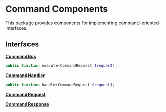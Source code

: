 # Command Components

This package provides components for implementing command-oriented-interfaces.

## Interfaces

[**CommandBus**](https://github.com/heybigname/command-components/blob/master/src/CommandBus.php)
```php
public function execute(CommandRequest $request);
```

[**CommandHandler**](https://github.com/heybigname/command-components/blob/master/src/CommandHandler.php)
```php
public function handle(CommandRequest $request);
```

[**CommandRequest**](https://github.com/heybigname/command-components/blob/master/src/CommandRequest.php)

[**CommandResponse**](https://github.com/heybigname/command-components/blob/master/src/CommandResponse.php)
